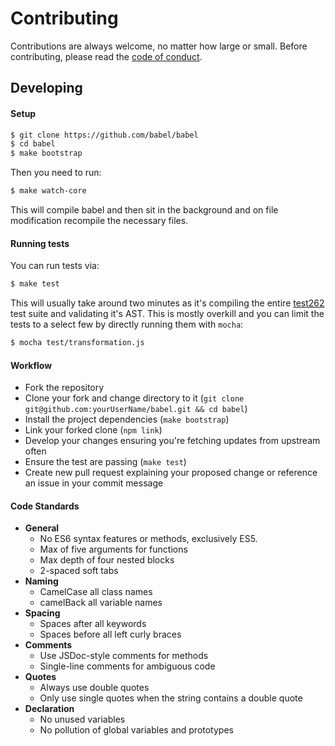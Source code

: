 # Contributing

Contributions are always welcome, no matter how large or small. Before
contributing, please read the
[code of conduct](https://github.com/babel/babel/blob/master/CODE_OF_CONDUCT.md).

## Developing

#### Setup

```sh
$ git clone https://github.com/babel/babel
$ cd babel
$ make bootstrap
```

Then you need to run:

```sh
$ make watch-core
```

This will compile babel and then sit in the background and on file modification
recompile the necessary files.

#### Running tests

You can run tests via:

```sh
$ make test
```

This will usually take around two minutes as it's compiling the entire
[test262](https://github.com/tc39/test262) test suite and validating it's AST.
This is mostly overkill and you can limit the tests to a select few by directly
running them with `mocha`:

```sh
$ mocha test/transformation.js
```

#### Workflow

* Fork the repository
* Clone your fork and change directory to it (`git clone git@github.com:yourUserName/babel.git && cd babel`)
* Install the project dependencies (`make bootstrap`)
* Link your forked clone (`npm link`)
* Develop your changes ensuring you're fetching updates from upstream often
* Ensure the test are passing (`make test`)
* Create new pull request explaining your proposed change or reference an issue in your commit message

#### Code Standards

 * **General**
   * No ES6 syntax features or methods, exclusively ES5.
   * Max of five arguments for functions
   * Max depth of four nested blocks
   * 2-spaced soft tabs
 * **Naming**
   * CamelCase all class names
   * camelBack all variable names
 * **Spacing**
   * Spaces after all keywords
   * Spaces before all left curly braces
 * **Comments**
   * Use JSDoc-style comments for methods
   * Single-line comments for ambiguous code
 * **Quotes**
   * Always use double quotes
   * Only use single quotes when the string contains a double quote
 * **Declaration**
   * No unused variables
   * No pollution of global variables and prototypes
